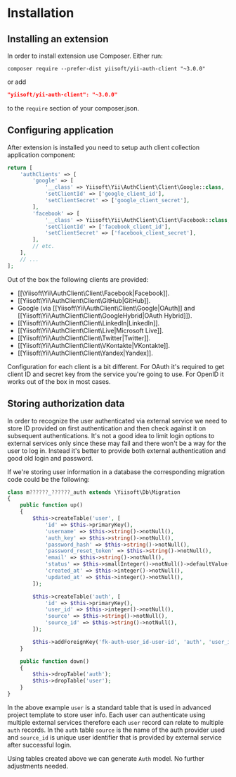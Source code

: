 Installation
============

## Installing an extension

In order to install extension use Composer. Either run:

```
composer require --prefer-dist yiisoft/yii-auth-client "~3.0.0"
```

or add

```json
"yiisoft/yii-auth-client": "~3.0.0"
```

to the `require` section of your composer.json.

## Configuring application

After extension is installed you need to setup auth client collection application component:

```php
return [
    'authClients' => [
        'google' => [
            '__class' => Yiisoft\Yii\AuthClient\Client\Google::class,
            'setClientId' => ['google_client_id'],
            'setClientSecret' => ['google_client_secret'],
        ],
        'facebook' => [
            '__class' => Yiisoft\Yii\AuthClient\Client\Facebook::class,
            'setClientId' => ['facebook_client_id'],
            'setClientSecret' => ['facebook_client_secret'],
        ],
        // etc.
    ],
    // ...
];
```

Out of the box the following clients are provided:

- [[\Yiisoft\Yii\AuthClient\Client\Facebook|Facebook]].
- [[Yiisoft\Yii\AuthClient\Client\GitHub|GitHub]].
- Google (via [[Yiisoft\Yii\AuthClient\Client\Google|OAuth]] and [[Yiisoft\Yii\AuthClient\Client\GoogleHybrid|OAuth Hybrid]]).
- [[Yiisoft\Yii\AuthClient\Client\LinkedIn|LinkedIn]].
- [[Yiisoft\Yii\AuthClient\Client\Live|Microsoft Live]].
- [[Yiisoft\Yii\AuthClient\Client\Twitter|Twitter]].
- [[Yiisoft\Yii\AuthClient\Client\VKontakte|VKontakte]].
- [[Yiisoft\Yii\AuthClient\Client\Yandex|Yandex]].

Configuration for each client is a bit different. For OAuth it's required to get client ID and secret key from
the service you're going to use. For OpenID it works out of the box in most cases.

## Storing authorization data

In order to recognize the user authenticated via external service we need to store ID provided on first authentication
and then check against it on subsequent authentications. It's not a good idea to limit login options to external
services only since these may fail and there won't be a way for the user to log in. Instead it's better to provide
both external authentication and good old login and password.

If we're storing user information in a database the corresponding migration code could be the following:

```php
class m??????_??????_auth extends \Yiisoft\Db\Migration
{
    public function up()
    {
        $this->createTable('user', [
            'id' => $this->primaryKey(),
            'username' => $this->string()->notNull(),
            'auth_key' => $this->string()->notNull(),
            'password_hash' => $this->string()->notNull(),
            'password_reset_token' => $this->string()->notNull(),
            'email' => $this->string()->notNull(),
            'status' => $this->smallInteger()->notNull()->defaultValue(10),
            'created_at' => $this->integer()->notNull(),
            'updated_at' => $this->integer()->notNull(),
        ]);

        $this->createTable('auth', [
            'id' => $this->primaryKey(),
            'user_id' => $this->integer()->notNull(),
            'source' => $this->string()->notNull(),
            'source_id' => $this->string()->notNull(),
        ]);

        $this->addForeignKey('fk-auth-user_id-user-id', 'auth', 'user_id', 'user', 'id', 'CASCADE', 'CASCADE');
    }

    public function down()
    {
        $this->dropTable('auth');
        $this->dropTable('user');
    }
}
```

In the above example `user` is a standard table that is used in advanced project template to store user info.
Each user can authenticate using multiple external services therefore each `user` record can relate to
multiple `auth` records. In the `auth` table `source` is the name of the auth provider used and `source_id` is
unique user identifier that is provided by external service after successful login.

Using tables created above we can generate `Auth` model. No further adjustments needed.

